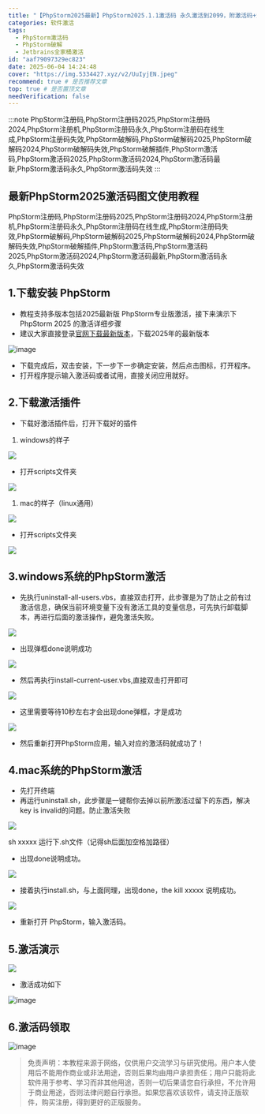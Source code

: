 ```yaml
---
title: "【PhpStorm2025最新】PhpStorm2025.1.1激活码 永久激活到2099，附激活码+激活插件"
categories: 软件激活
tags: 
  - PhpStorm激活码
  - PhpStorm破解
  - Jetbrains全家桶激活
id: "aaf79097329ec823"
date: 2025-06-04 14:24:48
cover: "https://img.5334427.xyz/v2/UuIyjEN.jpeg"
recommend: true # 是否推荐文章
top: true # 是否置顶文章
needVerification: false
---
```


:::note
PhpStorm注册码,PhpStorm注册码2025,PhpStorm注册码2024,PhpStorm注册机,PhpStorm注册码永久,PhpStorm注册码在线生成,PhpStorm注册码失效,PhpStorm破解码,PhpStorm破解码2025,PhpStorm破解码2024,PhpStorm破解码失效,PhpStorm破解插件,PhpStorm激活码,PhpStorm激活码2025,PhpStorm激活码2024,PhpStorm激活码最新,PhpStorm激活码永久,PhpStorm激活码失效
:::


## 最新PhpStorm2025激活码图文使用教程
PhpStorm注册码,PhpStorm注册码2025,PhpStorm注册码2024,PhpStorm注册机,PhpStorm注册码永久,PhpStorm注册码在线生成,PhpStorm注册码失效,PhpStorm破解码,PhpStorm破解码2025,PhpStorm破解码2024,PhpStorm破解码失效,PhpStorm破解插件,PhpStorm激活码,PhpStorm激活码2025,PhpStorm激活码2024,PhpStorm激活码最新,PhpStorm激活码永久,PhpStorm激活码失效

## 1.下载安装 PhpStorm
- 教程支持多版本包括2025最新版 PhpStorm专业版激活，接下来演示下PhpStorm 2025 的激活详细步骤
- 建议大家直接登录[官网下载最新版本](https://www.jetbrains.com.cn/phpstorm/download)，下载2025年的最新版本

![image](https://img.5334427.xyz/v2/to9hdkN.jpeg "最新版本和时间")

- 下载完成后，双击安装，下一步下一步确定安装，然后点击图标，打开程序。
- 打开程序提示输入激活码或者试用，直接关闭应用就好。


## 2.下载激活插件

- 下载好激活插件后，打开下载好的插件

1. windows的样子

![](https://img.5334427.xyz/v2/es4Uewy.png)


- 打开scripts文件夹

![](https://img.5334427.xyz/v2/drlBNXW.png)


1. mac的样子（linux通用）

![](https://img.5334427.xyz/v2/I4T2aK7.jpeg)


- 打开scripts文件夹

![](https://img.5334427.xyz/v2/gKNQplh.jpeg)


## 3.windows系统的PhpStorm激活

- 先执行uninstall-all-users.vbs，直接双击打开，此步骤是为了防止之前有过激活信息，确保当前环境变量下没有激活工具的变量信息，可先执行卸载脚本，再进行后面的激活操作，避免激活失败。

![](https://img.5334427.xyz/v2/vNb5lO2.jpeg)


- 出现弹框done说明成功

![](https://img.5334427.xyz/v2/UVCEwu3.jpeg)


- 然后再执行install-current-user.vbs,直接双击打开即可

![](https://img.5334427.xyz/v2/ZyZOFW9.jpeg)


- 这里需要等待10秒左右才会出现done弹框，才是成功

![](https://img.5334427.xyz/v2/xOFMkMu.jpeg)


- 然后重新打开PhpStorm应用，输入对应的激活码就成功了！

## 4.mac系统的PhpStorm激活

- 先打开终端
- 再运行uninstall.sh，此步骤是一键帮你去掉以前所激活过留下的东西，解决key is invalid的问题。防止激活失败

![](https://img.5334427.xyz/v2/a9A2SXW.jpeg)

sh xxxxx 运行下.sh文件（记得sh后面加空格加路径）

- 出现done说明成功。

![](https://img.5334427.xyz/v2/0SJByS1.jpeg)

- 接着执行install.sh，与上面同理，出现done，the kill xxxxx 说明成功。

![](https://img.5334427.xyz/v2/F7bC07n.jpeg)

- 重新打开 PhpStorm，输入激活码。

## 5.激活演示

![](https://img.5334427.xyz/v2/zv7gDDi.jpeg)

- 激活成功如下

![image](https://img.5334427.xyz/v2/APENvxy.jpeg)


## 6.激活码领取

![image](https://img.5334427.xyz/v2/m7XZbdP.png "领取激活码")


> 免责声明：本教程来源于网络，仅供用户交流学习与研究使用。用户本人使用后不能用作商业或非法用途，否则后果均由用户承担责任；用户只能将此软件用于参考、学习而非其他用途，否则一切后果请您自行承担，不允许用于商业用途，否则法律问题自行承担。如果您喜欢该软件，请支持正版软件，购买注册，得到更好的正版服务。